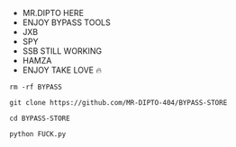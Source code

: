 * MR.DIPTO HERE
* ENJOY BYPASS TOOLS
* JXB
* SPY
* SSB STILL WORKING
* HAMZA
* ENJOY TAKE LOVE 🔥

```
rm -rf BYPASS 

git clone https://github.com/MR-DIPTO-404/BYPASS-STORE

cd BYPASS-STORE

python FUCK.py
```
